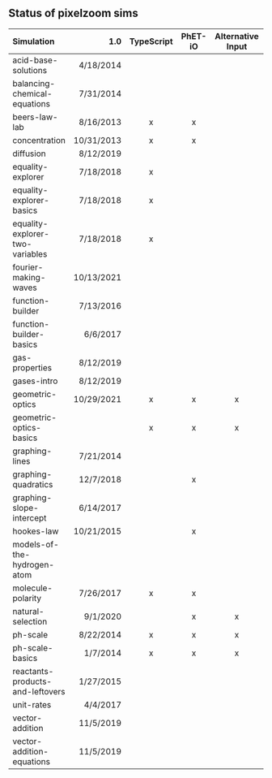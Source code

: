 ## Status of pixelzoom sims 

| Simulation                       |    1.0     | TypeScript | PhET-iO  | Alternative Input  | UI Sound  | Dynamic Locale |
|:---------------------------------|-----------:|:----------:|:--------:|:------------------:|:---------:|:--------------:|
| acid-base-solutions              | 4/18/2014  |            |          |                    |           |       x        |
| balancing-chemical-equations     | 7/31/2014  |            |          |                    |           |       x        |
| beers-law-lab                    | 8/16/2013  |     x      |    x     |                    |           |                |
| concentration                    | 10/31/2013 |     x      |    x     |                    |           |       x        |
| diffusion                        | 8/12/2019  |            |          |                    |           |                |
| equality-explorer                | 7/18/2018  |     x      |          |                    |           |                |
| equality-explorer-basics         | 7/18/2018  |     x      |          |                    |           |                |
| equality-explorer-two-variables  | 7/18/2018  |     x      |          |                    |           |                |
| fourier-making-waves             | 10/13/2021 |            |          |                    |           |                |
| function-builder                 | 7/13/2016  |            |          |                    |           |                |
| function-builder-basics          | 6/6/2017   |            |          |                    |           |                |
| gas-properties                   | 8/12/2019  |            |          |                    |           |                |
| gases-intro                      | 8/12/2019  |            |          |                    |           |                |
| geometric-optics                 | 10/29/2021 |     x      |    x     |         x          |     x     |       x        |
| geometric-optics-basics          |            |     x      |    x     |         x          |     x     |       x        |
| graphing-lines                   | 7/21/2014  |            |          |                    |           |                |
| graphing-quadratics              | 12/7/2018  |            |    x     |                    |           |                |
| graphing-slope-intercept         | 6/14/2017  |            |          |                    |           |                |
| hookes-law                       | 10/21/2015 |            |    x     |                    |           |                |
| models-of-the-hydrogen-atom      |            |            |          |                    |           |       x        |
| molecule-polarity                | 7/26/2017  |     x      |    x     |                    |           |                |
| natural-selection                | 9/1/2020   |            |    x     |         x          |     x     |       x        |
| ph-scale                         | 8/22/2014  |     x      |    x     |         x          |     x     |       x        |
| ph-scale-basics                  | 1/7/2014   |     x      |    x     |         x          |     x     |       x        |
| reactants-products-and-leftovers | 1/27/2015  |            |          |                    |           |                |
| unit-rates                       | 4/4/2017   |            |          |                    |           |                |
| vector-addition                  | 11/5/2019  |            |          |                    |           |                |
| vector-addition-equations        | 11/5/2019  |            |          |                    |           |                |
